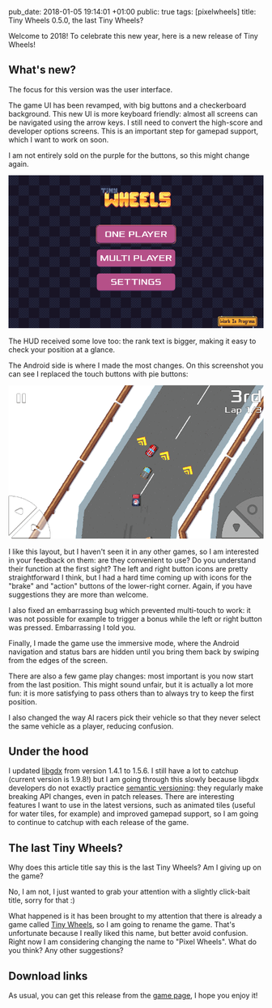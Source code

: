 pub_date: 2018-01-05 19:14:01 +01:00
public: true
tags: [pixelwheels]
title: Tiny Wheels 0.5.0, the last Tiny Wheels?

Welcome to 2018! To celebrate this new year, here is a new release of Tiny Wheels!

## What's new?

The focus for this version was the user interface.

The game UI has been revamped, with big buttons and a checkerboard background. This new UI is more keyboard friendly: almost all screens can be navigated using the arrow keys. I still need to convert the high-score and developer options screens. This is an important step for gamepad support, which I want to work on soon.

I am not entirely sold on the purple for the buttons, so this might change again.

![Title screen](/projects/tinywheels/0.5.0/title.png)

The HUD received some love too: the rank text is bigger, making it easy to check your position at a glance.

The Android side is where I made the most changes. On this screenshot you can see I replaced the touch buttons with pie buttons:

![Touch buttons](/projects/tinywheels/0.5.0/touch-controls.png)

I like this layout, but I haven't seen it in any other games, so I am interested in your feedback on them: are they convenient to use? Do you understand their function at the first sight? The left and right button icons are pretty straightforward I think, but I had a hard time coming up with icons for the "brake" and "action" buttons of the lower-right corner. Again, if you have suggestions they are more than welcome.

<!-- break -->

I also fixed an embarrassing bug which prevented multi-touch to work: it was not possible for example to trigger a bonus while the left or right button was pressed. Embarrassing I told you.

Finally, I made the game use the immersive mode, where the Android navigation and status bars are hidden until you bring them back by swiping from the edges of the screen.

There are also a few game play changes: most important is you now start from the last position. This might sound unfair, but it is actually a lot more fun: it is more satisfying to pass others than to always try to keep the first position.

I also changed the way AI racers pick their vehicle so that they never select the same vehicle as a player, reducing confusion.

## Under the hood

I updated [libgdx][] from version 1.4.1 to 1.5.6. I still have a lot to catchup (current version is 1.9.8!) but I am going through this slowly because libgdx developers do not exactly practice [semantic versioning][semver]: they regularly make breaking API changes, even in patch releases. There are interesting features I want to use in the latest versions, such as animated tiles (useful for water tiles, for example) and improved gamepad support, so I am going to continue to catchup with each release of the game. 

## The last Tiny Wheels?

Why does this article title say this is the last Tiny Wheels? Am I giving up on the game?

No, I am not, I just wanted to grab your attention with a slightly click-bait title, sorry for that :)

What happened is it has been brought to my attention that there is already a game called [Tiny Wheels][other-tw], so I am going to rename the game. That's unfortunate because I really liked this name, but better avoid confusion. Right now I am considering changing the name to "Pixel Wheels". What do you think? Any other suggestions?

## Download links

As usual, you can get this release from the [game page][tw], I hope you enjoy it!

[libgdx]: http://libgdx.badlogicgames.com
[semver]: http://semver.org
[other-tw]: http://store.steampowered.com/app/577850/Tiny_Wheels/
[tw]: /projects/tinywheels/

